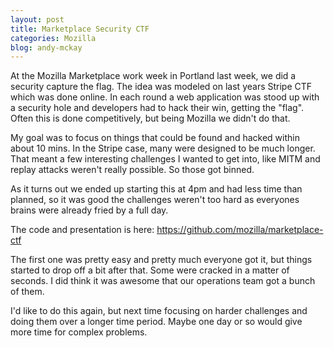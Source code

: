 ```yaml
---
layout: post
title: Marketplace Security CTF
categories: Mozilla
blog: andy-mckay
---
```


At the Mozilla Marketplace work week in Portland last week, we did a security
capture the flag. The idea was modeled on last years Stripe CTF which was done
online. In each round a web application was stood up with a security hole and
developers had to hack their win, getting the "flag". Often this is done
competitively, but being Mozilla we didn't do that.

My goal was to focus on things that could be found and hacked within about 10
mins. In the Stripe case, many were designed to be much longer. That meant a
few interesting challenges I wanted to get into, like MITM and replay attacks
weren't really possible. So those got binned.

As it turns out we ended up starting this at 4pm and had less time than
planned, so it was good the challenges weren't too
hard as everyones brains were already fried by a full day.

The code and presentation is here: https://github.com/mozilla/marketplace-ctf

The first one was pretty easy and pretty much everyone got it, but things
started to drop off a bit after that. Some were cracked in a matter of seconds.
I did think it was awesome that our operations team got a bunch of them.

I'd like to do this again, but next time focusing on harder challenges and
doing them over a longer time period. Maybe one day or so would give more time
for complex problems.
